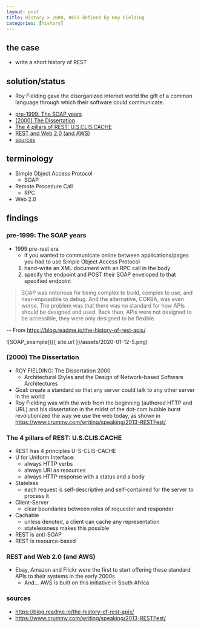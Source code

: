 ```yaml
---
layout: post
title: History > 2000, REST defined by Roy Fielding
categories: [history]
---
```

## the case
* write a short history of REST

## solution/status
* Roy Fielding gave the disorganized internet world the gift of a common language through which their software could communicate.

<!-- TOC -->

- [pre-1999: The SOAP years](#pre-1999-the-soap-years)
- [(2000) The Dissertation](#2000-the-dissertation)
- [The 4 pillars of REST: U.S.CLIS.CACHE](#the-4-pillars-of-rest-uscliscache)
- [REST and Web 2.0 (and AWS)](#rest-and-web-20-and-aws)
- [sources](#sources)

<!-- /TOC -->

## terminology
* Simple Object Access Protocol
    * SOAP
* Remote Procedure Call
    * RPC
* Web  2.0

## findings
### pre-1999: The SOAP years
* 1999 pre-rest era
    * if you wanted to communicate online between applications/pages you had to use Simple Object Access Protocol
    1. hand-write an XML document with an RPC call in the body
    2. specify the endpoint and POST their SOAP enveloped to that specified endpoint

> SOAP was notorious for being complex to build, complex to use, and near-impossible to debug. And the alternative, CORBA, was even worse. The problem was that there was no standard for how APIs should be designed and used. Back then, APIs were not designed to be accessible, they were only designed to be flexible.

-- From <https://blog.readme.io/the-history-of-rest-apis/> 

![SOAP_example]({{ site.url }}/assets/2020-01-12-5.png)

### (2000) The Dissertation
* ROY FIELDING: The Dissertation 2000
    * Architectural Styles and the Design of Network-based Software Architectures
* Goal: create a standard so that any server could talk to any other server in the world
* Roy Fielding was with the web from the beginning (authored HTTP and URL) and his dissertation in the midst of the dot-com bubble burst revolutionized the way we use the web today, as shown in <https://www.crummy.com/writing/speaking/2013-RESTFest/>

### The 4 pillars of REST: U.S.CLIS.CACHE
* REST has 4 principles U-S-CLIS-CACHE
* U for Uniform Interface: 
    * always HTTP verbs 
    * always URI as resources 
    * always HTTP response with a status and a body
* Stateless
    * each request is self-descriptive and self-contained for the server to process it
* Client-Server
    * clear boundaries between roles of requestor and responder
* Cachable
    * unless denoted, a client can cache any representation
    * statelessness makes this possible
* REST is anti-SOAP
* REST is resource-based

### REST and Web 2.0 (and AWS) 
* Ebay, Amazon and Flickr were the first to start offering these standard APIs to their systems in the early 2000s
    * And... AWS is built on this initiative in South Africa

### sources
* <https://blog.readme.io/the-history-of-rest-apis/>
* <https://www.crummy.com/writing/speaking/2013-RESTFest/>